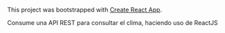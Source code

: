 This project was bootstrapped with [Create React App](https://github.com/facebook/create-react-app).

Consume una API REST para consultar el clima, haciendo uso de ReactJS
